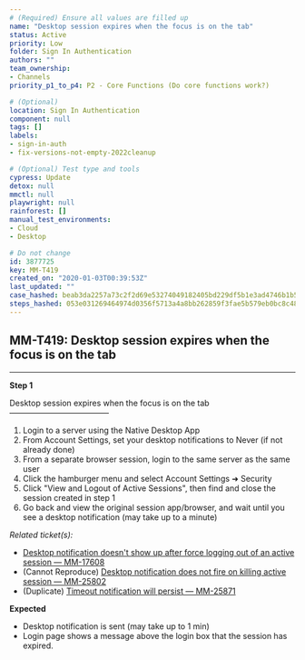 ```yaml
---
# (Required) Ensure all values are filled up
name: "Desktop session expires when the focus is on the tab"
status: Active
priority: Low
folder: Sign In Authentication
authors: ""
team_ownership: 
- Channels
priority_p1_to_p4: P2 - Core Functions (Do core functions work?)

# (Optional)
location: Sign In Authentication
component: null
tags: []
labels: 
- sign-in-auth
- fix-versions-not-empty-2022cleanup

# (Optional) Test type and tools
cypress: Update
detox: null
mmctl: null
playwright: null
rainforest: []
manual_test_environments: 
- Cloud
- Desktop

# Do not change
id: 3877725
key: MM-T419
created_on: "2020-01-03T00:39:53Z"
last_updated: ""
case_hashed: beab3da2257a73c2f2d69e53274049182405bd229df5b1e3ad4746b1b518c4be86986a2f01712b9c128fbb0b710dc1a8
steps_hashed: 053e031269464974d0356f5713a4a8bb262859f3fae5b579eb0bc8c48321a909aa39d821e57ba0e408ff63a85d7f2167
---
```


<!-- (Auto-generated) Based on frontmatter's "key" and "name" -->

## MM-T419: Desktop session expires when the focus is on the tab

---

**Step 1**

Desktop session expires when the focus is on the tab\
–––––––––––––––––––––––––

1. Login to a server using the Native Desktop App
2. From Account Settings, set your desktop notifications to Never (if not already done)
3. From a separate browser session, login to the same server as the same user
4. Click the hamburger menu and select Account Settings ➜ Security
5. Click "View and Logout of Active Sessions", then find and close the session created in step 1
6. Go back and view the original session app/browser, and wait until you see a desktop notification (may take up to a minute)

_Related ticket(s):_

- [Desktop notification doesn't show up after force logging out of an active session — MM-17608](https://mattermost.atlassian.net/browse/MM-17608)
- (Cannot Reproduce) [Desktop notification does not fire on killing active session — MM-25802](https://mattermost.atlassian.net/browse/MM-25802)
- (Duplicate) [Timeout notification will persist — MM-25871](https://mattermost.atlassian.net/browse/MM-25871)

**Expected**

- Desktop notification is sent (may take up to 1 min)
- Login page shows a message above the login box that the session has expired.
